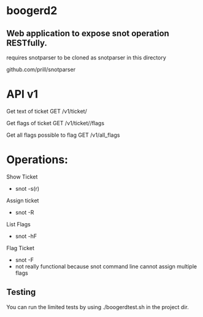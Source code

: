 boogerd2
========


Web application to expose snot operation RESTfully.
---------------------------------------------------


requires snotparser to be cloned as snotparser in this directory

github.com/prill/snotparser




API v1
======


Get text of ticket
GET /v1/ticket/<ticket number>


Get flags of ticket
GET /v1/ticket/<ticket number>/flags


Get all flags possible to flag
GET /v1/all_flags





Operations:
===========



Show Ticket
* snot -s(r) <ticket number>


Assign ticket
* snot -R <username> <ticketnumber>


List Flags
* snot -hF



Flag Ticket
* snot -F <flag> <ticketnumber>
* not really functional because snot command line cannot assign multiple flags





Testing
-------


You can run the limited tests by using ./boogerdtest.sh in the project dir.

